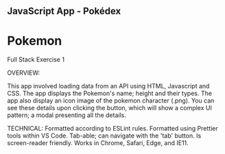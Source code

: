 <h2>JavaScript App - Pokédex</h2>


# Pokemon

Full Stack Exercise 1

OVERVIEW:

This app involved loading data from an API using HTML, Javascript and CSS.
The app displays the Pokemon's name; height and their types.
The app also display an icon image of the pokemon character (.png).
You can see these details upon clicking the button, which will show a complex UI pattern; a modal presenting all the details.

TECHNICAL:
Formatted according to ESLint rules.
Formatted using Prettier tools within VS Code.
Tab-able; can navigate with the 'tab' button.
Is screen-reader friendly.
Works in Chrome, Safari, Edge, and IE11.
